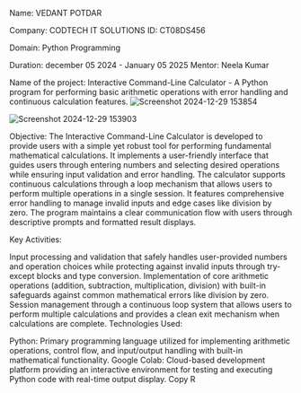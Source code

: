 Name: VEDANT POTDAR

Company: CODTECH IT SOLUTIONS
ID: CT08DS456

Domain: Python Programming

Duration: december 05 2024 - January 05 2025 Mentor: Neela Kumar

Name of the project:
Interactive Command-Line Calculator - A Python program for performing basic arithmetic operations with error handling and continuous calculation features.
![Screenshot 2024-12-29 153854](https://github.com/user-attachments/assets/6d668edd-3f1f-4597-b72b-6d2c387b99b5)

![Screenshot 2024-12-29 153903](https://github.com/user-attachments/assets/ba254b6c-d52f-40a1-bea7-c3b64a2d1293)


Objective:
The Interactive Command-Line Calculator is developed to provide users with a simple yet robust tool for performing fundamental mathematical calculations. It implements a user-friendly interface that guides users through entering numbers and selecting desired operations while ensuring input validation and error handling. The calculator supports continuous calculations through a loop mechanism that allows users to perform multiple operations in a single session. It features comprehensive error handling to manage invalid inputs and edge cases like division by zero. The program maintains a clear communication flow with users through descriptive prompts and formatted result displays.

Key Activities:

Input processing and validation that safely handles user-provided numbers and operation choices while protecting against invalid inputs through try-except blocks and type conversion.
Implementation of core arithmetic operations (addition, subtraction, multiplication, division) with built-in safeguards against common mathematical errors like division by zero.
Session management through a continuous loop system that allows users to perform multiple calculations and provides a clean exit mechanism when calculations are complete.
Technologies Used:

Python: Primary programming language utilized for implementing arithmetic operations, control flow, and input/output handling with built-in mathematical functionality.
Google Colab: Cloud-based development platform providing an interactive environment for testing and executing Python code with real-time output display.
Copy
R

